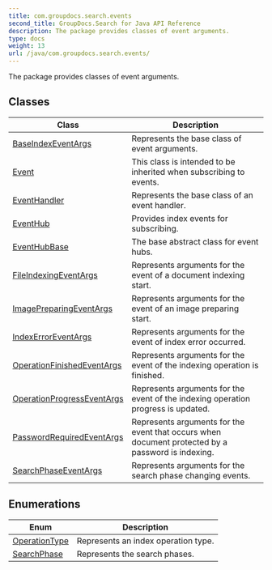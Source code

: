 ```yaml
---
title: com.groupdocs.search.events
second_title: GroupDocs.Search for Java API Reference
description: The package provides classes of event arguments.
type: docs
weight: 13
url: /java/com.groupdocs.search.events/
---
```


The package provides classes of event arguments.


## Classes

| Class | Description |
| --- | --- |
| [BaseIndexEventArgs](../com.groupdocs.search.events/baseindexeventargs) | Represents the base class of event arguments. |
| [Event<T>](../com.groupdocs.search.events/event) | This class is intended to be inherited when subscribing to events. |
| [EventHandler<T>](../com.groupdocs.search.events/eventhandler) | Represents the base class of an event handler. |
| [EventHub](../com.groupdocs.search.events/eventhub) | Provides index events for subscribing. |
| [EventHubBase](../com.groupdocs.search.events/eventhubbase) | The base abstract class for event hubs. |
| [FileIndexingEventArgs](../com.groupdocs.search.events/fileindexingeventargs) | Represents arguments for the event of a document indexing start. |
| [ImagePreparingEventArgs](../com.groupdocs.search.events/imagepreparingeventargs) | Represents arguments for the event of an image preparing start. |
| [IndexErrorEventArgs](../com.groupdocs.search.events/indexerroreventargs) | Represents arguments for the event of index error occurred. |
| [OperationFinishedEventArgs](../com.groupdocs.search.events/operationfinishedeventargs) | Represents arguments for the event of the indexing operation is finished. |
| [OperationProgressEventArgs](../com.groupdocs.search.events/operationprogresseventargs) | Represents arguments for the event of the indexing operation progress is updated. |
| [PasswordRequiredEventArgs](../com.groupdocs.search.events/passwordrequiredeventargs) | Represents arguments for the event that occurs when document protected by a password is indexing. |
| [SearchPhaseEventArgs](../com.groupdocs.search.events/searchphaseeventargs) | Represents arguments for the search phase changing events. |

## Enumerations

| Enum | Description |
| --- | --- |
| [OperationType](../com.groupdocs.search.events/operationtype) | Represents an index operation type. |
| [SearchPhase](../com.groupdocs.search.events/searchphase) | Represents the search phases. |
